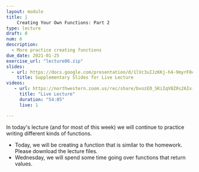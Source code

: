 ```yaml
---
layout: module
title: |
    Creating Your Own Functions: Part 2
type: lecture
draft: 0
num: 6
description:
  - More practice creating functions
due_date: 2021-01-25
exercise_url: "lecture06.zip"
slides:
  - url: https://docs.google.com/presentation/d/1lVc3uIJzKKj-h4-9myrF0cv9Y9sxDp-CvqHRNf0RgS0/edit?usp=sharing
    title: Supplementary Slides for Live Lecture
videos:
   - url: https://northwestern.zoom.us/rec/share/bvozEO_SKiIqV8Z0s26Ix-rKEgYdnx8WH3Cl-Ex3gdg4HuqE5t8yLBteFY4m4fHI.MaCUt-qm7gcuqBn-?startTime=1611590227000
     title: "Live Lecture"
     duration: "54:05"
     live: 1

---
```


In today's lecture (and for most of this week) we will continue to practice writing different kinds of functions. 
* Today, we will be creating a function that is similar to the homework. Please download the lecture files.
* Wednesday, we will spend some time going over functions that return values.